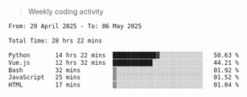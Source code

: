 > Weekly coding activity
<!--START_SECTION:waka-->

```txt
From: 29 April 2025 - To: 06 May 2025

Total Time: 28 hrs 22 mins

Python       14 hrs 22 mins  ████████████▓░░░░░░░░░░░░   50.63 %
Vue.js       12 hrs 32 mins  ███████████░░░░░░░░░░░░░░   44.21 %
Bash         32 mins         ▒░░░░░░░░░░░░░░░░░░░░░░░░   01.92 %
JavaScript   25 mins         ▒░░░░░░░░░░░░░░░░░░░░░░░░   01.52 %
HTML         17 mins         ▒░░░░░░░░░░░░░░░░░░░░░░░░   01.04 %
```

<!--END_SECTION:waka-->
